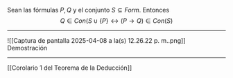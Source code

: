 Sean las fórmulas $P,Q$ y el conjunto $S \subseteq Form$. Entonces $$Q \in Con(S \cup\{P\}\leftrightarrow(P\rightarrow Q)\in Con(S)$$
***

![[Captura de pantalla 2025-04-08 a la(s) 12.26.22 p. m..png]]
Demostración
***
[[Corolario 1 del Teorema de la Deducción]] 